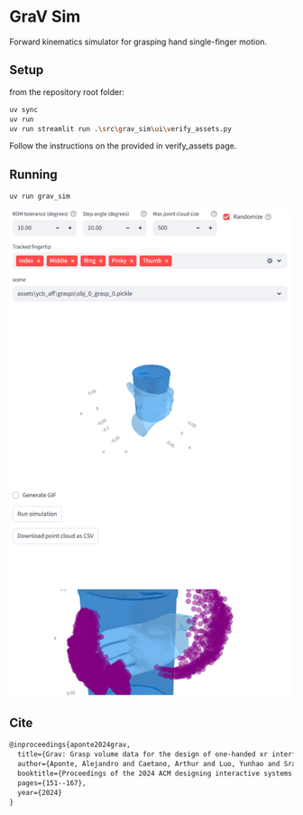 # GraV Sim

Forward kinematics simulator for grasping hand single-finger motion.

## Setup
from the repository root folder:
```bash
uv sync
uv run
uv run streamlit run .\src\grav_sim\ui\verify_assets.py
```
Follow the instructions on the provided in verify_assets page.

## Running

```bash
uv run grav_sim
```

![](assets/app.png)

## Cite

```latex
@inproceedings{aponte2024grav,
  title={Grav: Grasp volume data for the design of one-handed xr interfaces},
  author={Aponte, Alejandro and Caetano, Arthur and Luo, Yunhao and Sra, Misha},
  booktitle={Proceedings of the 2024 ACM designing interactive systems conference},
  pages={151--167},
  year={2024}
}
```
